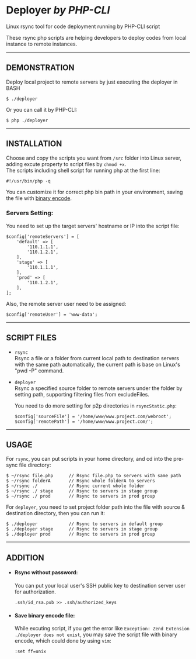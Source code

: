 Deployer *by PHP-CLI*
=====================

Linux rsync tool for code deployment running by PHP-CLI script

These rsync php scripts are helping developers to deploy codes from local instance to remote instances.

---

DEMONSTRATION
-------------

Deploy local project to remote servers by just executing the deployer in BASH

```
$ ./deployer
```
Or you can call it by PHP-CLI:
```
$ php ./deployer
```

---

INSTALLATION
------------

Choose and copy the scripts you want from `/src` folder into Linux server, adding excute property to script files by `chmod +x`.  
The scripts including shell script for running php at the first line:
```
#!/usr/bin/php -q
```
You can customize it for correct php bin path in your environment, saving the file with [binary encode](#save-bin-file).

### Servers Setting:

You need to set up the target servers' hostname or IP into the script file:

```
$config['remoteServers'] = [
    'default' => [
        '110.1.1.1',
        '110.1.2.1',
    ],
    'stage' => [
        '110.1.1.1',
    ],
    'prod' => [
        '110.1.2.1',
    ],
];
```

Also, the remote server user need to be assigned:

```
$config['remoteUser'] = 'www-data';
```

---

SCRIPT FILES
------------

- `rsync`  
     Rsync a file or a folder from current local path to destination servers with the same path automatically, the current path is base on Linux's "pwd -P" command.

- `deployer`  
    Rsync a specified source folder to remote servers under the folder by setting path, supporting filtering files from excludeFiles.
    
    You need to do more setting for p2p directories in `rsyncStatic.php`:
    ```
    $config['sourceFile'] = '/home/www/www.project.com/webroot';
    $config['remotePath'] = '/home/www/www.project.com/';
    ```

---

USAGE
-----

For `rsync`, you can put scripts in your home directory, and cd into the pre-sync file directory:

```
$ ~/rsync file.php      // Rsync file.php to servers with same path
$ ~/rsync folderA       // Rsync whole folderA to servers
$ ~/rsync ./            // Rsync current whole folder
$ ~/rsync ./ stage      // Rsync to servers in stage group
$ ~/rsync ./ prod       // Rsync to servers in prod group
```

For `deployer`, you need to set project folder path into the file with source & destination directory, then you can run it:
```
$ ./deployer            // Rsync to servers in default group
$ ./deployer stage      // Rsync to servers in stage group
$ ./deployer prod       // Rsync to servers in prod group
```

---

ADDITION
--------

- #### Rsync without password:  
    You can put your local user's SSH public key to destination server user for authorization.
    ```
    .ssh/id_rsa.pub >> .ssh/authorized_keys
    ```

- #### Save binary encode file: <a name="save-bin-file"></a>  
  
    While excuting script, if you get the error like `Exception: Zend Extension ./deployer does not exist`, you may save the script file with binary encode, which could done by using `vim`:

    ```
    :set ff=unix
    ```



